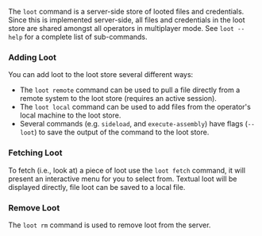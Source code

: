 The `loot` command is a server-side store of looted files and credentials. Since this is implemented server-side, all files and credentials in the loot store are shared amongst all operators in multiplayer mode. See `loot --help` for a complete list of sub-commands.


### Adding Loot

You can add loot to the loot store several different ways:
* The `loot remote` command can be used to pull a file directly from a remote system to the loot store (requires an active session).
* The `loot local` command can be used to add files from the operator's local machine to the loot store.
* Several commands (e.g. `sideload`, and `execute-assembly`) have flags (`--loot`) to save the output of the command to the loot store.


### Fetching Loot

To fetch (i.e., look at) a piece of loot use the `loot fetch` command, it will present an interactive menu for you to select from. Textual loot will be displayed directly, file loot can be saved to a local file.


### Remove Loot

The `loot rm` command is used to remove loot from the server.